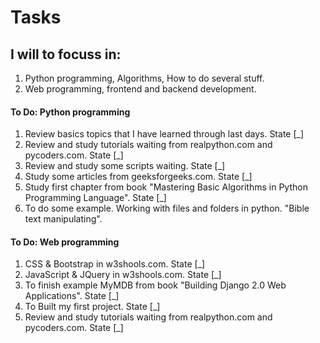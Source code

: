 # Tasks

## I will to focuss in:
1. Python programming, Algorithms, How to do several stuff.
2. Web programming, frontend and backend development.

#### To Do: Python programming
1. Review basics topics that I have learned through last days. State [_]
2. Review and study tutorials waiting from realpython.com and pycoders.com. State [_]
3. Review and study some scripts waiting. State [_]
4. Study some articles from geeksforgeeks.com. State [_]
5. Study first chapter from book "Mastering Basic Algorithms in Python Programming Language". State [_]
6. To do some example. Working with files and folders in python. "Bible text manipulating". 

#### To Do: Web programming
1. CSS & Bootstrap in w3shools.com. State [_]
2. JavaScript & JQuery in w3shools.com. State [_]
3. To finish example MyMDB from book "Building Django 2.0 Web Applications". State [_]
4. To Built my first project. State [_]
5. Review and study tutorials waiting from realpython.com and pycoders.com. State [_]
